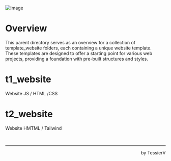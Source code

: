 ![image](https://github.com/TessierV/Web_exercice/assets/113889290/d4c6aa4a-8af3-427e-9f87-4e3eaeee1d22)

# Overview
This parent directory serves as an overview for a collection of template_website folders, each containing a unique website template. These templates are designed to offer a starting point for various web projects, providing a foundation with pre-built structures and styles.

# t1_website
Website JS / HTML /CSS

# t2_website
Website HMTML / Tailwind

<br/><hr>
<p align="right">by TessierV</p>
